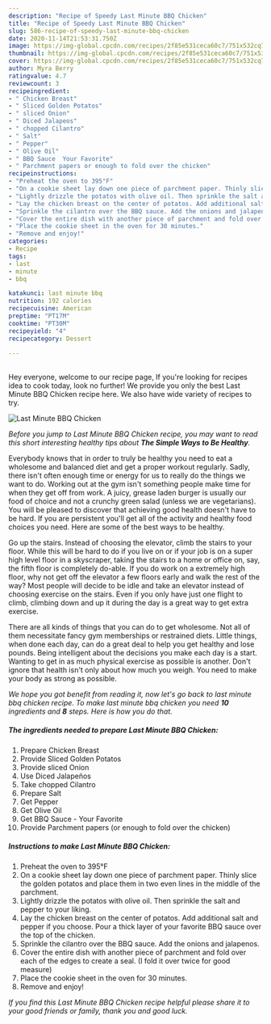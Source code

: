 ```yaml
---
description: "Recipe of Speedy Last Minute BBQ Chicken"
title: "Recipe of Speedy Last Minute BBQ Chicken"
slug: 586-recipe-of-speedy-last-minute-bbq-chicken
date: 2020-11-14T21:53:31.750Z
image: https://img-global.cpcdn.com/recipes/2f85e531ceca60c7/751x532cq70/last-minute-bbq-chicken-recipe-main-photo.jpg
thumbnail: https://img-global.cpcdn.com/recipes/2f85e531ceca60c7/751x532cq70/last-minute-bbq-chicken-recipe-main-photo.jpg
cover: https://img-global.cpcdn.com/recipes/2f85e531ceca60c7/751x532cq70/last-minute-bbq-chicken-recipe-main-photo.jpg
author: Myra Berry
ratingvalue: 4.7
reviewcount: 3
recipeingredient:
- " Chicken Breast"
- " Sliced Golden Potatos"
- " sliced Onion"
- " Diced Jalapeos"
- " chopped Cilantro"
- " Salt"
- " Pepper"
- " Olive Oil"
- " BBQ Sauce  Your Favorite"
- " Parchment papers or enough to fold over the chicken"
recipeinstructions:
- "Preheat the oven to 395°F"
- "On a cookie sheet lay down one piece of parchment paper. Thinly slice the golden potatos and place them in two even lines in the middle of the parchment."
- "Lightly drizzle the potatos with olive oil. Then sprinkle the salt and pepper to your liking."
- "Lay the chicken breast on the center of potatos. Add additional salt and pepper if you choose. Pour a thick layer of your favorite BBQ sauce over the top of the chicken."
- "Sprinkle the cilantro over the BBQ sauce. Add the onions and jalapenos."
- "Cover the entire dish with another piece of parchment and fold over each of the edges to create a seal. (I fold it over twice for good measure)"
- "Place the cookie sheet in the oven for 30 minutes."
- "Remove and enjoy!"
categories:
- Recipe
tags:
- last
- minute
- bbq

katakunci: last minute bbq 
nutrition: 192 calories
recipecuisine: American
preptime: "PT17M"
cooktime: "PT30M"
recipeyield: "4"
recipecategory: Dessert

---
```

<br>
Hey everyone, welcome to our recipe page, If you're looking for recipes idea to cook today, look no further! We provide you only the best Last Minute BBQ Chicken recipe here. We also have wide variety of recipes to try.
<br>


![Last Minute BBQ Chicken](https://img-global.cpcdn.com/recipes/2f85e531ceca60c7/751x532cq70/last-minute-bbq-chicken-recipe-main-photo.jpg)

<i>Before you jump to Last Minute BBQ Chicken recipe, you may want to read this short interesting healthy tips about <strong>The Simple Ways to Be Healthy</strong>.</i>

Everybody knows that in order to truly be healthy you need to eat a wholesome and balanced diet and get a proper workout regularly. Sadly, there isn't often enough time or energy for us to really do the things we want to do. Working out at the gym isn't something people make time for when they get off from work. A juicy, grease laden burger is usually our food of choice and not a crunchy green salad (unless we are vegetarians). You will be pleased to discover that achieving good health doesn't have to be hard. If you are persistent you'll get all of the activity and healthy food choices you need. Here are some of the best ways to be healthy.

Go up the stairs. Instead of choosing the elevator, climb the stairs to your floor. While this will be hard to do if you live on or if your job is on a super high level floor in a skyscraper, taking the stairs to a home or office on, say, the fifth floor is completely do-able. If you do work on a extremely high floor, why not get off the elevator a few floors early and walk the rest of the way? Most people will decide to be idle and take an elevator instead of choosing exercise on the stairs. Even if you only have just one flight to climb, climbing down and up it during the day is a great way to get extra exercise. 

There are all kinds of things that you can do to get wholesome. Not all of them necessitate fancy gym memberships or restrained diets. Little things, when done each day, can do a great deal to help you get healthy and lose pounds. Being intelligent about the decisions you make each day is a start. Wanting to get in as much physical exercise as possible is another. Don't ignore that health isn't only about how much you weigh. You need to make your body as strong as possible. 


<i>We hope you got benefit from reading it, now let's go back to last minute bbq chicken recipe. To make last minute bbq chicken you need <strong>10</strong> ingredients and <strong>8</strong> steps. Here is how you do that.
</i>

##### The ingredients needed to prepare Last Minute BBQ Chicken:

1. Prepare  Chicken Breast
1. Provide  Sliced Golden Potatos
1. Provide  sliced Onion
1. Use  Diced Jalapeños
1. Take  chopped Cilantro
1. Prepare  Salt
1. Get  Pepper
1. Get  Olive Oil
1. Get  BBQ Sauce - Your Favorite
1. Provide  Parchment papers (or enough to fold over the chicken)


##### Instructions to make Last Minute BBQ Chicken:

1. Preheat the oven to 395°F
1. On a cookie sheet lay down one piece of parchment paper. Thinly slice the golden potatos and place them in two even lines in the middle of the parchment.
1. Lightly drizzle the potatos with olive oil. Then sprinkle the salt and pepper to your liking.
1. Lay the chicken breast on the center of potatos. Add additional salt and pepper if you choose. Pour a thick layer of your favorite BBQ sauce over the top of the chicken.
1. Sprinkle the cilantro over the BBQ sauce. Add the onions and jalapenos.
1. Cover the entire dish with another piece of parchment and fold over each of the edges to create a seal. (I fold it over twice for good measure)
1. Place the cookie sheet in the oven for 30 minutes.
1. Remove and enjoy!


<i>If you find this Last Minute BBQ Chicken recipe helpful please share it to your good friends or family, thank you and good luck.</i>
